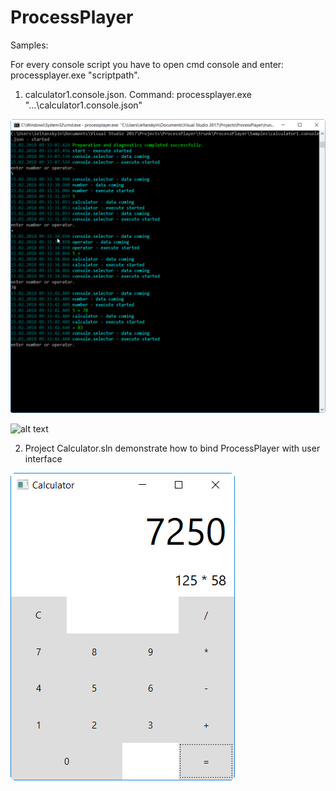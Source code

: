 # ProcessPlayer

Samples:

For every console script you have to open cmd console and enter: processplayer.exe "scriptpath".

1. calculator1.console.json. Command: processplayer.exe "...\calculator1.console.json"

<img width="1103" alt="calculator1.console" src="https://raw.githubusercontent.com/series6147/ProcessPlayer/master/ProcessPlayer/Samples/Images/calculator1.console.png?_sm_au_=iFV115PVkfJJtQ3P">

![alt text]("https://raw.githubusercontent.com/series6147/ProcessPlayer/master/ProcessPlayer/Samples/Images/calculator1.console.png?_sm_au_=iFV115PVkfJJtQ3P)

2. Project Calculator.sln demonstrate how to bind ProcessPlayer with user interface

<img width="359" alt="calculator1.console" src="https://raw.githubusercontent.com/series6147/ProcessPlayer/master/ProcessPlayer/Samples/Images/calculator1.windows.png?_sm_au_=iFVk6V7Fs1qN43fs">
